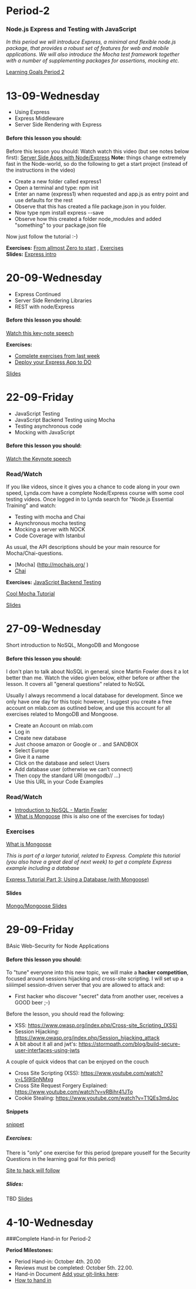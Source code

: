 # Period-2  
### Node.js Express and Testing with JavaScript   

*In this period we will introduce Express, a minimal and flexible node.js package, that provides a robust set of features for web and mobile applications. We will also introduce the Mocha test framework together with a number of supplementing packages for assertions, mocking etc.*

[Learning Goals Period 2](https://docs.google.com/document/d/19_PQi8gEQeoRmTqndb6jd87iSihU8HRW0koIH8nEES8/edit)

# **13-09-Wednesday** 
* Using Express
* Express Middleware
* Server Side Rendering with Express


#### Before this lesson you should:

Before this lesson you should:
Watch watch this video (but see notes below first): [Server Side Apps with Node/Express](https://www.youtube.com/watch?v=QseHOX-5nJQ)
**Note:** things change extremely fast in the Node-world, so do the following to get a start project (instead of the instructions in the video)
* Create a new folder called express1
* Open a terminal and type:  npm init
* Enter an name (express1) when requested and app.js as entry point and use defaults for the rest
* Observe that this has created a file package.json in you folder.
* Now type npm install express --save
* Observe how this created a folder node_modules and added "something" to your package.json file
 
Now just follow the tutorial :-)


**Exercises:** [From allmost Zero to start](https://docs.google.com/document/d/12AKRDn-PGH4mkBuKgVpKxqXAw33R5x9DX-QrIHzaPAY) , [Exercises](https://docs.google.com/document/d/1-Bu_FC___DM9tS8fugsLe4EnwjPs4OSYCe6PMsCVE2Y/edit?usp=sharing)   
**Slides:** [Express intro](http://slides.mydemos.dk/express1/express1.html)

# **20-09-Wednesday**
* Express Continued
* Server Side Rendering Libraries
* REST with node/Express

#### Before this lesson you should:
[Watch this key-note speech](http://expressjs.com/)

**Exercises:**
* [Complete exercises from last week](https://docs.google.com/document/d/1-Bu_FC___DM9tS8fugsLe4EnwjPs4OSYCe6PMsCVE2Y/edit?usp=sharing)
* [Deploy your Express App to DO](https://docs.google.com/document/d/1wPaS9vSoMQNbSR5KTSro7CXt2yfQzm2s9cPM3ZCvmTg/edit?usp=sharing)

[Slides](http://slides.mydemos.dk/rest/rest.html)

# **22-09-Friday**
* JavaScript Testing
* JavaScript Backend Testing using Mocha
* Testing asynchronous code
* Mocking with JavaScript

#### Before this lesson you should:
[Watch the Keynote speech](http://expressjs.com/)

### Read/Watch
If you like videos, since it gives you a chance to code along in your own speed, Lynda.com have a complete Node/Express course with some cool testing videos. 
Once logged in to Lynda search for "Node.js Essential Training" and watch:
* Testing with mocha and Chai
*	Asynchronous mocha testing
*	Mocking a server with NOCK
*	Code Coverage with Istanbul

As usual, the API descriptions should be your main resource for Mocha/Chai-questions.
*	[Mocha] (http://mochajs.org/ )
* [Chai](http://chaijs.com/api/bdd/#method_throw)


**Exercises:** [JavaScript Backend Testing](https://docs.google.com/document/d/1JyQ4Qgdori9QYZ8Pfjp5x7P5vIGImx0Byc4pNrG9DXA/edit?usp=sharing)

[Cool Mocha Tutorial](https://semaphoreci.com/community/tutorials/getting-started-with-node-js-and-mocha)

[Slides](http://slides.mydemos.dk/test1/unitTestingBackend.html#1)


# **27-09-Wednesday**
Short introduction to NoSQL, MongoDB and Mongoose

#### Before this lesson you should:
I don't plan to talk about NoSQL in general, since Martin Fowler does it a lot better than me. Watch the video given below, either before or afther the lesson. It covers all "general questions" related to NoSQL

Usually I always recommend a local database for development. Since we only have one day for this topic however, I suggest you create a free account on mlab.com as outlined below, and use this account for all exercises related to MongoDB and Mongoose.
- Create an Account on mlab.com
- Log in
- Create new database
- Just choose amazon or Google or .. and SANDBOX
- Select Europe
- Give it a name
- Click on the database and select Users
- Add database user (otherwise we can’t connect)
- Then copy the standard URI (mongodb// …)
- Use this URL in your Code Examples

### Read/Watch
- [Introduction to NoSQL - Martin Fowler](https://www.youtube.com/watch?v=qI_g07C_Q5I)
- [What is Mongoose](https://scotch.io/tutorials/using-mongoosejs-in-node-js-and-mongodb-applications) (this is also one of the exercises for today)

### Exercises
 [What is Mongoose](https://scotch.io/tutorials/using-mongoosejs-in-node-js-and-mongodb-applications)
 
 *This is part of a larger tutorial, related to Express. Complete this tutorial (you also have a great deal of next week) to get a complete Express example including a database*
 
 [Express Tutorial Part 3: Using a Database (with Mongoose)](https://developer.mozilla.org/en-US/docs/Learn/Server-side/Express_Nodejs/mongoose#Mongoose_primer)

#### Slides
[Mongo/Mongoose Slides](http://slides.mydemos.dk/noSQL/mongo_mongoose.html)

# **29-09-Friday**
BAsic Web-Security for Node Applications

#### Before this lesson you should:
To "tune" everyone into this new topic, we will make a **hacker competition**, focused around sessions hijacking and cross-site scripting. I will set up a siiiimpel session-driven server that you are allowed to attack and:

- First hacker who discover "secret" data from another user,  receives a GOOD beer ;-)

Before the lesson, you should read the following:

- XSS: https://www.owasp.org/index.php/Cross-site_Scripting_(XSS)
- Session Hijacking: https://www.owasp.org/index.php/Session_hijacking_attack
- A bit about it all and jwt's: https://stormpath.com/blog/build-secure-user-interfaces-using-jwts

A couple of quick videos that can be enjoyed on the couch

- Cross Site Scripting (XSS): https://www.youtube.com/watch?v=L5l9lSnNMxg
- Cross Site Request Forgery Explained: https://www.youtube.com/watch?v=vRBihr41JTo
- Cookie Stealing: https://www.youtube.com/watch?v=T1QEs3mdJoc

#### Snippets

[snippet](https://docs.google.com/document/d/1LIDVt8stIi770lm9xzgiawvOOrCQR3VHgqqBj6UEkeU/edit?usp=sharing)

##### Exercises:
There is "only" one exercise for this period (prepare youself for the Security Questions in the learning goal for this period)


[Site to hack will follow](#)

##### Slides:
TBD
[Slides](#)

# **4-10-Wednesday**
###Complete Hand-in for Period-2

**Period Milestones:**
* Period Hand-in: October 4th. 20.00
* Reviews must be completed: October 5th. 22.00.
* Hand-in Document [Add your git-links here](https://docs.google.com/spreadsheets/d/1WDHxsD1IleOnMwbKchA2R69ui-OaJfSqwSU7mFBHbQo/edit?usp=sharing):  
* [How to hand in](https://docs.google.com/document/d/1mfESEmM5oQfQgpSwi-pc-3Z7baiQaRDsTkLnlwLDBAM/edit?usp=sharing)

